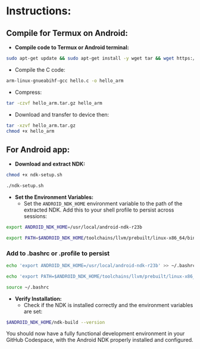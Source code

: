 # Instructions:

## Compile for Termux on Android:

- **Compile code to Termux or Android terminal:**
```bash
sudo apt-get update && sudo apt-get install -y wget tar && wget https://releases.linaro.org/components/toolchain/binaries/latest-7/arm-linux-gnueabihf/gcc-linaro-7.5.0-2019.12-x86_64_arm-linux-gnueabihf.tar.xz && sudo tar -xf gcc-linaro-7.5.0-2019.12-x86_64_arm-linux-gnueabihf.tar.xz -C /opt && sudo ln -s /opt/gcc-linaro-7.5.0-2019.12-x86_64_arm-linux-gnueabihf/bin/* /usr/local/bin/
```

- Compile the C code:
```bash
arm-linux-gnueabihf-gcc hello.c -o hello_arm
```

- Compress:
```bash
tar -czvf hello_arm.tar.gz hello_arm
```

- Download and transfer to device then:
```bash
tar -xzvf hello_arm.tar.gz
chmod +x hello_arm
```

## For Android app:

- **Download and extract NDK:**
```bash
chmod +x ndk-setup.sh
```
```bash
./ndk-setup.sh
```


- **Set the Environment Variables:**
   - Set the `ANDROID_NDK_HOME` environment variable to the path of the extracted NDK. Add this to your shell profile to persist across sessions:

```bash
export ANDROID_NDK_HOME=/usr/local/android-ndk-r23b
```
```bash
export PATH=$ANDROID_NDK_HOME/toolchains/llvm/prebuilt/linux-x86_64/bin:$PATH
```  
### Add to .bashrc or .profile to persist  
```bash
echo 'export ANDROID_NDK_HOME=/usr/local/android-ndk-r23b' >> ~/.bashrc
```
```bash
echo 'export PATH=$ANDROID_NDK_HOME/toolchains/llvm/prebuilt/linux-x86_64/bin:$PATH' >> ~/.bashrc
```  
```bash
source ~/.bashrc
```

- **Verify Installation:**
   - Check if the NDK is installed correctly and the environment variables are set:

```bash
$ANDROID_NDK_HOME/ndk-build --version
```

You should now have a fully functional development environment in your GitHub Codespace, with the Android NDK properly installed and configured.
